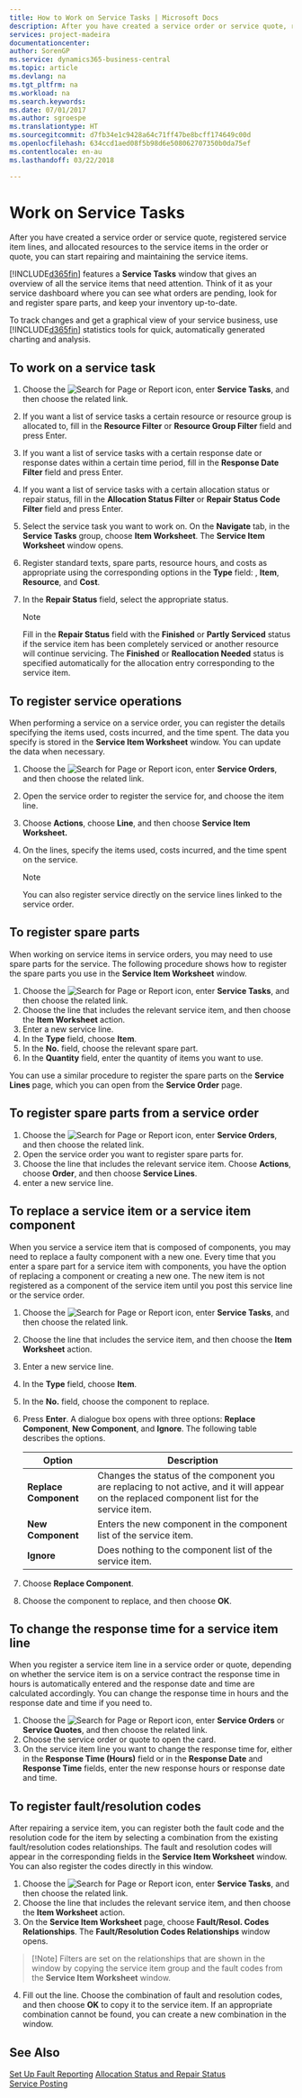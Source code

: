 ```yaml
---
title: How to Work on Service Tasks | Microsoft Docs
description: After you have created a service order or service quote, registered service item lines, and allocated resources to the service items in the order or quote, you can start repairing and maintaining the service items.
services: project-madeira
documentationcenter: 
author: SorenGP
ms.service: dynamics365-business-central
ms.topic: article
ms.devlang: na
ms.tgt_pltfrm: na
ms.workload: na
ms.search.keywords: 
ms.date: 07/01/2017
ms.author: sgroespe
ms.translationtype: HT
ms.sourcegitcommit: d7fb34e1c9428a64c71ff47be8bcff174649c00d
ms.openlocfilehash: 634ccd1aed08f5b98d6e508062707350b0da75ef
ms.contentlocale: en-au
ms.lasthandoff: 03/22/2018

---
```

# <a name="work-on-service-tasks"></a>Work on Service Tasks
After you have created a service order or service quote, registered service item lines, and allocated resources to the service items in the order or quote, you can start repairing and maintaining the service items.  

[!INCLUDE[d365fin](includes/d365fin_md.md)] features a **Service Tasks** window that gives an overview of all the service items that need attention. Think of it as your service dashboard where you can see what orders are pending, look for and register spare parts, and keep your inventory up-to-date.  
  
To track changes and get a graphical view of your service business, use [!INCLUDE[d365fin](includes/d365fin_md.md)] statistics tools for quick, automatically generated charting and analysis.  
  
## <a name="to-work-on-a-service-task"></a>To work on a service task  
1. Choose the ![Search for Page or Report](media/ui-search/search_small.png "Search for Page or Report icon") icon, enter **Service Tasks**, and then choose the related link. 
2. If you want a list of service tasks a certain resource or resource group is allocated to, fill in the **Resource Filter** or **Resource Group Filter** field and press Enter.  
3. If you want a list of service tasks with a certain response date or response dates within a certain time period, fill in the **Response Date Filter** field and press Enter.  
4. If you want a list of service tasks with a certain allocation status or repair status, fill in the **Allocation Status Filter** or **Repair Status Code Filter** field and press Enter.  
5. Select the service task you want to work on. On the **Navigate** tab, in the **Service Tasks** group, choose **Item Worksheet**. The **Service Item Worksheet** window opens.  
6. Register standard texts, spare parts, resource hours, and costs as appropriate using the corresponding options in the **Type** field:  <Blank>, **Item**, **Resource**, and **Cost**.  
7. In the **Repair Status** field, select the appropriate status.  
  
   > [!NOTE]  
   >  Fill in the **Repair Status** field with the **Finished** or **Partly Serviced** status if the service item has been completely serviced or another resource will continue servicing. The **Finished** or **Reallocation Needed** status is specified automatically for the allocation entry corresponding to the service item.  

## <a name="to-register-service-operations"></a>To register service operations  
When performing a service on a service order, you can register the details specifying the items used, costs incurred, and the time spent. The data you specify is stored in the **Service Item Worksheet** window. You can update the data when necessary. 
   
1. Choose the ![Search for Page or Report](media/ui-search/search_small.png "Search for Page or Report icon") icon, enter **Service Orders**, and then choose the related link.  
2. Open the service order to register the service for, and choose the item line.  
3. Choose **Actions**, choose **Line**, and then choose **Service Item Worksheet.**  
4. On the lines, specify the items used, costs incurred, and the time spent on the service.  
  
   > [!NOTE]  
   >  You can also register service directly on the service lines linked to the service order.  
  
## <a name="to-register-spare-parts"></a>To register spare parts  
When working on service items in service orders, you may need to use spare parts for the service. The following procedure shows how to register the spare parts you use in the **Service Item Worksheet** window.  
  
1. Choose the ![Search for Page or Report](media/ui-search/search_small.png "Search for Page or Report icon") icon, enter **Service Tasks**, and then choose the related link. 
2. Choose the line that includes the relevant service item, and then choose the **Item Worksheet** action.  
3. Enter a new service line.  
4. In the **Type** field, choose **Item**.  
5. In the **No.** field, choose the relevant spare part.  
6. In the **Quantity** field, enter the quantity of items you want to use.  
  
 You can use a similar procedure to register the spare parts on the **Service Lines** page, which you can open from the **Service Order** page.  
  
## <a name="to-register-spare-parts-from-a-service-order"></a>To register spare parts from a service order  
1. Choose the ![Search for Page or Report](media/ui-search/search_small.png "Search for Page or Report icon") icon, enter **Service Orders**, and then choose the related link.  
2. Open the service order you want to register spare parts for.  
3. Choose the line that includes the relevant service item. Choose **Actions**, choose **Order**, and then choose **Service Lines**.  
4. enter a new service line.  
  
## <a name="to-replace-a-service-item-or-a-service-item-component"></a>To replace a service item or a service item component  
When you service a service item that is composed of components, you may need to replace a faulty component with a new one. Every time that you enter a spare part for a service item with components, you have the option of replacing a component or creating a new one. The new item is not registered as a component of the service item until you post this service line or the service order. 
    
1. Choose the ![Search for Page or Report](media/ui-search/search_small.png "Search for Page or Report icon") icon, enter **Service Tasks**, and then choose the related link. 
2. Choose the line that includes the service item, and then choose the **Item Worksheet** action.  
3. Enter a new service line.  
4. In the **Type** field, choose **Item**.  
5. In the **No.** field, choose the component to replace.  
6. Press **Enter**. A dialogue box opens with three options: **Replace Component**, **New Component**, and **Ignore**. The following table describes the options.  
  
    |Option | Description|  
    |----------------------------------|---------------------------------------|  
    |**Replace Component**|Changes the status of the component you are replacing to not active, and it will appear on the replaced component list for the service item.|  
    |**New Component**|Enters the new component in the component list of the service item.|  
    |**Ignore**|Does nothing to the component list of the service item.|  
  
7. Choose **Replace Component**.  
8. Choose the component to replace, and then choose **OK**.  

## <a name="to-change-the-response-time-for-a-service-item-line"></a>To change the response time for a service item line  
When you register a service item line in a service order or quote, depending on whether the service item is on a service contract the response time in hours is automatically entered and the response date and time are calculated accordingly. You can change the response time in hours and the response date and time if you need to.  

1. Choose the ![Search for Page or Report](media/ui-search/search_small.png "Search for Page or Report icon") icon, enter **Service Orders** or **Service Quotes**, and then choose the related link.  
2. Choose the service order or quote to open the card.  
3. On the service item line you want to change the response time for, either in the **Response Time (Hours)** field or in the **Response Date** and **Response Time** fields, enter the new response hours or response date and time.  

## <a name="to-register-faultresolution-codes"></a>To register fault/resolution codes  
After repairing a service item, you can register both the fault code and the resolution code for the item by selecting a combination from the existing fault/resolution codes relationships. The fault and resolution codes will appear in the corresponding fields in the **Service Item Worksheet** window. You can also register the codes directly in this window.  
    
1. Choose the ![Search for Page or Report](media/ui-search/search_small.png "Search for Page or Report icon") icon, enter **Service Tasks**, and then choose the related link. 
2. Choose the line that includes the relevant service item, and then choose the **Item Worksheet** action.  
3. On the **Service Item Worksheet** page, choose **Fault/Resol. Codes Relationships**. The **Fault/Resolution Codes Relationships** window opens.  
  
  >  [!Note]
  >  Filters are set on the relationships that are shown in the window by copying the service item group and the fault codes from the **Service Item Worksheet** window.  
  
4. Fill out the line. Choose the combination of fault and resolution codes, and then choose **OK** to copy it to the service item. If an appropriate combination cannot be found, you can create a new combination in the window.  

## <a name="see-also"></a>See Also  
[Set Up Fault Reporting](service-how-setup-fault-reporting.md)
[Allocation Status and Repair Status](service-allocation-status-and-repair-status.md)  
[Service Posting](service-service-posting.md)  


